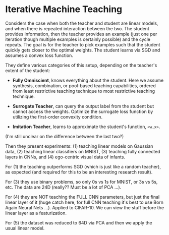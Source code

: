 # Iterative Machine Teaching

Considers the case when both the teacher and student are linear models, and when
there is repeated interaction between the two. The student provides information,
then the teacher provides an example (just one per iteration though multiple
examples is certainly possible) and the cycle repeats. The goal is for the
teacher to pick examples such that the student quickly gets closer to the
optimal weights. The student learns via SGD and assumes a convex loss function.

They define various categories of this setup, depending on the teacher's extent
of the student:

- **Fully Omniscient**, knows everything about the student. Here we assume
  synthesis, combination, or pool-based teaching capabilities, ordered from
  least restrictive teaching technique to most restrictive teaching technique.

- **Surrogate Teacher**, can query the output label from the student but cannot
  access the weights. Optimize the surrogate loss function by utilizing the
  first-order convexity condition.

- **Imitation Teacher**, learns to approximate the student's function, `<w,x>`.

(I'm still unclear on the difference between the last two?)

Then they present experiments: (1) teaching linear models on Gaussian data, (2)
teaching linear classifiers on MNIST, (3) teaching fully connected layers in
CNNs, and (4) ego-centric visual data of infants. 

For (1) the teaching outperforms SGD (which is just like a random teacher), as
expected (and required for this to be an interesting research result).

For (3) they use binary problems, so only 0s vs 1s for MNIST, or 3s vs 5s, etc.
The data are 24D (really?? Must be a lot of PCA ...).

For (4) they are NOT teaching the FULL CNN parameters, but just the final linear
layer of it (huge catch here, for full CNN teaching it's best to use Born Again
Neural Nets ...). Applied to CIFAR-10. We can view the stuff before the linear
layer as a featurization.

For (5) the dataset was reduced to 64D via PCA and then we apply the usual
linear model.
